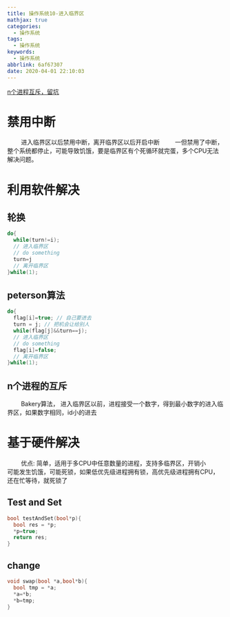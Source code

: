 ```yaml
---
title: 操作系统10-进入临界区
mathjax: true
categories:
  - 操作系统
tags:
  - 操作系统
keywords:
  - 操作系统
abbrlink: 6af67307
date: 2020-04-01 22:10:03
---
```


[n个进程互斥，留坑](https://www.bilibili.com/video/BV1js411b7vg?p=61)

# 禁用中断
&emsp;&emsp; 进入临界区以后禁用中断，离开临界区以后开启中断
&emsp;&emsp; 一但禁用了中断，整个系统都停止，可能导致饥饿，要是临界区有个死循环就完蛋，多个CPU无法解决问题。

<!-- more -->

# 利用软件解决
## 轮换
```cpp
do{
  while(turn!=i);
  // 进入临界区
  // do something
  turn=j
  // 离开临界区
}while(1);
```

## peterson算法
```cpp
do{
  flag[i]=true; // 自己要进去
  turn = j; // 把机会让给别人
  while(flag[j]&&turn==j);
  // 进入临界区
  // do something 
  flag[i]=false;
  // 离开临界区
}while(1);
```

## n个进程的互斥
&emsp;&emsp; Bakery算法， 进入临界区以前，进程接受一个数字，得到最小数字的进入临界区，如果数字相同，id小的进去

# 基于硬件解决
&emsp;&emsp; 优点: 简单，适用于多CPU中任意数量的进程，支持多临界区，开销小
&emsp;&emsp; 可能发生饥饿，可能死锁，如果低优先级进程拥有锁，高优先级进程拥有CPU，还在忙等待，就死锁了
## Test and Set
```cpp
bool testAndSet(bool*p){ 
  bool res = *p;
  *p=true;
  return res;
}
```

## change
```cpp
void swap(bool *a,bool*b){
  bool tmp = *a;
  *a=*b;
  *b=tmp;
}
```



